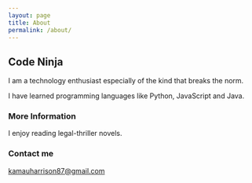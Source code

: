 ```yaml
---
layout: page
title: About
permalink: /about/
---
```


<h2>Code Ninja</h2>
<p>I am a technology enthusiast especially of the kind that breaks the norm.</p>
<p>I have learned programming languages like Python, JavaScript and Java.</p>
<p></p>

### More Information

I enjoy reading legal-thriller novels.

### Contact me

[kamauharrison87@gmail.com](kamauharrison87@gmail.comm)